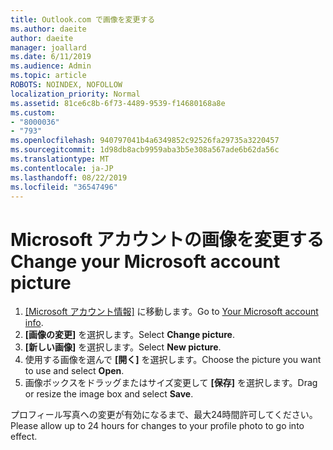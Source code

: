 ```yaml
---
title: Outlook.com で画像を変更する
ms.author: daeite
author: daeite
manager: joallard
ms.date: 6/11/2019
ms.audience: Admin
ms.topic: article
ROBOTS: NOINDEX, NOFOLLOW
localization_priority: Normal
ms.assetid: 81ce6c8b-6f73-4489-9539-f14680168a8e
ms.custom:
- "8000036"
- "793"
ms.openlocfilehash: 940797041b4a6349852c92526fa29735a3220457
ms.sourcegitcommit: 1d98db8acb9959aba3b5e308a567ade6b62da56c
ms.translationtype: MT
ms.contentlocale: ja-JP
ms.lasthandoff: 08/22/2019
ms.locfileid: "36547496"
---
```

# <a name="change-your-microsoft-account-picture"></a><span data-ttu-id="23770-102">Microsoft アカウントの画像を変更する</span><span class="sxs-lookup"><span data-stu-id="23770-102">Change your Microsoft account picture</span></span>

1. <span data-ttu-id="23770-103">[[Microsoft アカウント情報]](https://go.microsoft.com/fwlink/p/?linkid=860841) に移動します。</span><span class="sxs-lookup"><span data-stu-id="23770-103">Go to [Your Microsoft account info](https://go.microsoft.com/fwlink/p/?linkid=860841).</span></span>
2. <span data-ttu-id="23770-104">**[画像の変更]** を選択します。</span><span class="sxs-lookup"><span data-stu-id="23770-104">Select **Change picture**.</span></span>
3. <span data-ttu-id="23770-105">**[新しい画像]** を選択します。</span><span class="sxs-lookup"><span data-stu-id="23770-105">Select **New picture**.</span></span>
4. <span data-ttu-id="23770-106">使用する画像を選んで **[開く]** を選択します。</span><span class="sxs-lookup"><span data-stu-id="23770-106">Choose the picture you want to use and select **Open**.</span></span>
5. <span data-ttu-id="23770-107">画像ボックスをドラッグまたはサイズ変更して **[保存]** を選択します。</span><span class="sxs-lookup"><span data-stu-id="23770-107">Drag or resize the image box and select **Save**.</span></span>

<span data-ttu-id="23770-108">プロフィール写真への変更が有効になるまで、最大24時間許可してください。</span><span class="sxs-lookup"><span data-stu-id="23770-108">Please allow up to 24 hours for changes to your profile photo to go into effect.</span></span>